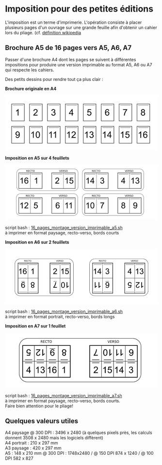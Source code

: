 # Imposition pour des petites éditions

L'imposition est un terme d'imprimerie. L'opération consiste à placer plusieurs pages d'un ouvrage sur une grande feuille afin d'obtenir un cahier lors du pliage. (cf. [définition wikipedia](https://fr.wikipedia.org/wiki/Imposition_(imprimerie))

## Brochure A5 de 16 pages vers A5, A6, A7

Passer d'une brochure A4 dont les pages se suivent à différentes impositions pour produire une version imprimable au format A5, A6 ou A7 qui respecte les cahiers.  

Des petits dessins pour rendre tout ça plus clair :

**Brochure originale en A4**

![16 pages A4](./assets/16_pages_a4.png)

**Imposition en A5 sur 4 feuillets**

![16 pages A5](./assets/16_pages_imposition_a5_4_feuillets.png)

script bash : [16_pages_montage_version_imprimable_a5.sh](./brochure_a5_16_pages_vers_a5_a6_a7/16_pages_montage_version_imprimable_a5.sh)  
à imprimer en format paysage, recto-verso, bords courts


**Imposition en A6 sur 2 feuillets**

![16 pages A5](./assets/16_pages_imposition_a6_2_feuillets.png)

script bash : [16_pages_montage_version_imprimable_a6.sh](./brochure_a5_16_pages_vers_a5_a6_a7/16_pages_montage_version_imprimable_a6.sh)  
à imprimer en format portrait, recto-verso, bords longs

**Imposition en A7 sur 1 feuillet**

![16 pages A5](./assets/16_pages_imposition_a7_1_feuillet.png)

script bash : [16_pages_montage_version_imprimable_a7.sh](./brochure_a5_16_pages_vers_a5_a6_a7/16_pages_montage_version_imprimable_a7.sh)   
à imprimer en format paysage, recto-verso, bords courts.  
Faire bien attention pour le pliage!

## Quelques valeurs utiles

A4 paysage @ 300 DPI : 3496 x 2480 (à quelques pixels près, les calculs donnent 3508 x 2480 mais les logiciels diffèrent)  
A4 portrait : 210 x 297 mm  
A3 paysage : 420 x 297 mm  
A5 : 148 x 210 mm @ 300 DPI : 1748x2480 / @ 150 DPI 874 x 1240 / @ 100 DPI 582 x 827  
